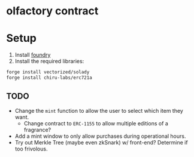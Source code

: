 # olfactory contract

# Setup 
1. Install [foundry](https://book.getfoundry.sh/getting-started/installation)
2. Install the required libraries:

``` sh
forge install vectorized/solady
forge install chiru-labs/erc721a
```

## TODO
- Change the `mint` function to allow the user to select which item they want.
    - Change contract to `ERC-1155` to allow multiple editions of a fragrance?
- Add a mint window to only allow purchases during operational hours.
- Try out Merkle Tree (maybe even zkSnark) w/ front-end? Determine if too frivolous.
